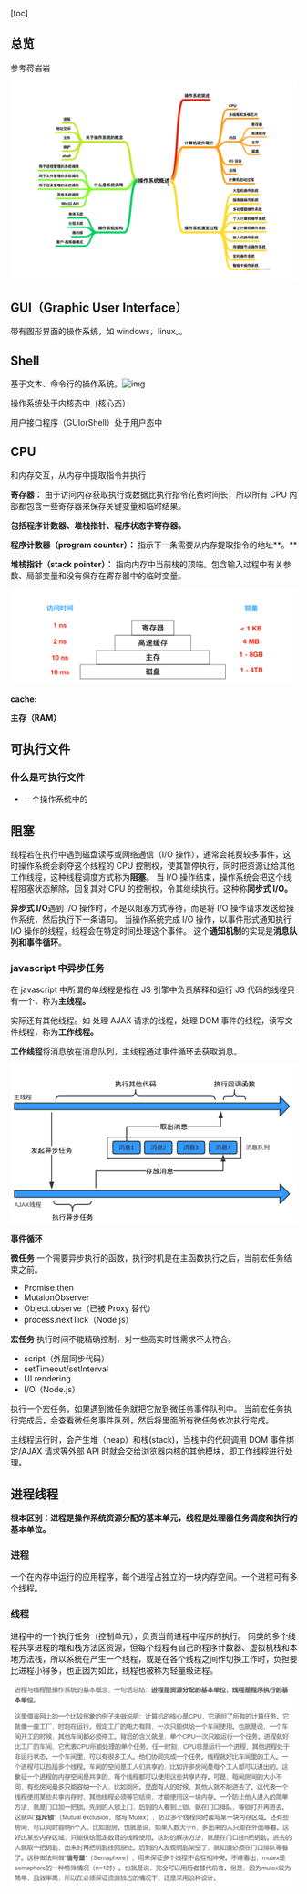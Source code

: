 [toc]

## 总览

参考蒋岩岩

![1675735488126](image/os/1675735488126.png)

## GUI（Graphic User Interface）

带有图形界面的操作系统，如 windows，linux。。

## Shell

基于文本、命令行的操作系统。![img](https://p1-jj.byteimg.com/tos-cn-i-t2oaga2asx/gold-user-assets/2020/2/28/17089f3e3466a492~tplv-t2oaga2asx-zoom-in-crop-mark:4536:0:0:0.image)

操作系统处于内核态中（核心态）

用户接口程序（GUIorShell）处于用户态中

## CPU

和内存交互，从内存中提取指令并执行

**寄存器：** 由于访问内存获取执行或数据比执行指令花费时间长，所以所有 CPU 内部都包含一些寄存器来保存关键变量和临时结果。

**包括程序计数器、堆栈指针、程序状态字寄存器。**

**程序计数器（program counter）：** 指示下一条需要从内存提取指令的地址**。**

**堆栈指针（stack pointer）：** 指向内存中当前栈的顶端。包含输入过程中有关参数、局部变量和没有保存在寄存器中的临时变量。

![1675736444869](image/os/1675736444869.png)

**cache:**

**主存（RAM）**

## 可执行文件

### 什么是可执行文件

- 一个操作系统中的

## 阻塞

线程若在执行中遇到磁盘读写或网络通信（I/O 操作），通常会耗费较多事件，这时操作系统会剥夺这个线程的 CPU 控制权，使其暂停执行，同时把资源让给其他工作线程，这种线程调度方式称为**阻塞**。
当 I/O 操作结束，操作系统会把这个线程阻塞状态解除，回复其对 CPU 的控制权，令其继续执行。这种称**同步式 I/O。**

**异步式 I/O**遇到 I/O 操作时，不是以阻塞方式等待，而是将 I/O 操作请求发送给操作系统，然后执行下一条语句。
当操作系统完成 I/O 操作，以事件形式通知执行 I/O 操作的线程，线程会在特定时间处理这个事件。
这个**通知机制**的实现是**消息队列和事件循环**。

### javascript 中异步任务

在 javascript 中所谓的单线程是指在 JS 引擎中负责解释和运行 JS 代码的线程只有一个，称为**主线程。**

实际还有其他线程。如
处理 AJAX 请求的线程，处理 DOM 事件的线程，读写文件线程，称为**工作线程。**

**工作线程**将消息放在消息队列，主线程通过事件循环去获取消息。

![1677137255582](image/os/1677137255582.png)

**事件循环**

**微任务**
一个需要异步执行的函数，执行时机是在主函数执行之后，当前宏任务结束之前。

- Promise.then
- MutaionObserver
- Object.observe（已被 Proxy 替代）
- process.nextTick（Node.js）

**宏任务**
执行时间不能精确控制，对一些高实时性需求不太符合。

- script（外层同步代码）
- setTimeout/setInterval
- UI rendering
- I/O（Node.js）

执行一个宏任务，如果遇到微任务就把它放到微任务事件队列中。
当前宏任务执行完成后，会查看微任务事件队列，然后将里面所有微任务依次执行完成。

主线程运行时，会产生堆（heap）和栈(stack)，当栈中的代码调用 DOM 事件绑定/AJAX 请求等外部 API 时就会交给浏览器内核的其他模块，即工作线程进行处理。

## 进程线程

**根本区别：进程是操作系统资源分配的基本单元，线程是处理器任务调度和执行的基本单位。**

### 进程

一个在内存中运行的应用程序，每个进程占独立的一块内存空间。一个进程可有多个线程。

### 线程

进程中的一个执行任务（控制单元），负责当前进程中程序的执行。
同类的多个线程共享进程的堆和栈方法区资源，但每个线程有自己的程序计数器、虚拟机栈和本地方法栈，所以系统在产生一个线程，或是在各个线程之间作切换工作时，负担要比进程小得多，也正因为如此，线程也被称为轻量级进程。

![1716649533992](image/os/1716649533992.png)
